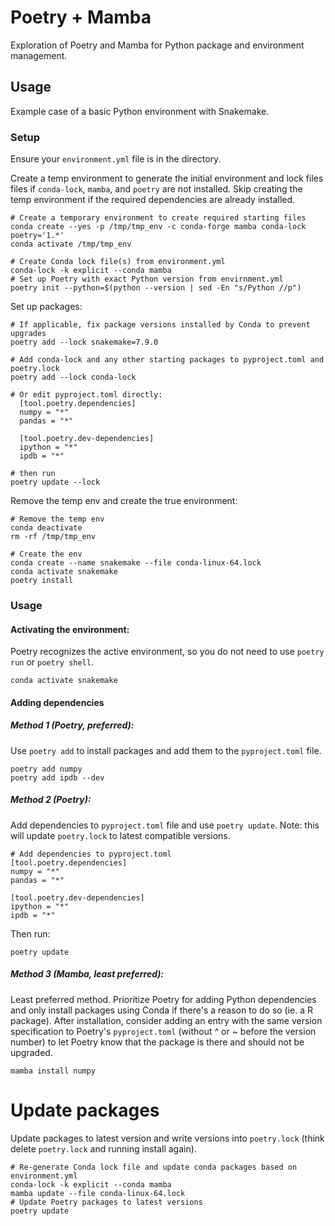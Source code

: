 # Poetry + Mamba
Exploration of Poetry and Mamba for Python package and environment management.

## Usage
Example case of a basic Python environment with Snakemake.

### Setup
Ensure your `environment.yml` file is in the directory.

Create a temp environment to generate the initial environment and lock files files if `conda-lock`, `mamba`, and `poetry` are not installed.
Skip creating the temp environment if the required dependencies are already installed.

    # Create a temporary environment to create required starting files
    conda create --yes -p /tmp/tmp_env -c conda-forge mamba conda-lock poetry='1.*'
    conda activate /tmp/tmp_env

    # Create Conda lock file(s) from environment.yml
    conda-lock -k explicit --conda mamba
    # Set up Poetry with exact Python version from envirnment.yml
    poetry init --python=$(python --version | sed -En "s/Python //p")

Set up packages:

    # If applicable, fix package versions installed by Conda to prevent upgrades
    poetry add --lock snakemake=7.9.0

    # Add conda-lock and any other starting packages to pyproject.toml and poetry.lock
    poetry add --lock conda-lock

    # Or edit pyproject.toml directly:
      [tool.poetry.dependencies]
      numpy = "*"
      pandas = "*"

      [tool.poetry.dev-dependencies]
      ipython = "*"
      ipdb = "*"

    # then run
    poetry update --lock

Remove the temp env and create the true environment:

    # Remove the temp env
    conda deactivate
    rm -rf /tmp/tmp_env

    # Create the env
    conda create --name snakemake --file conda-linux-64.lock
    conda activate snakemake
    poetry install


### Usage
#### Activating the environment:
Poetry recognizes the active environment, so you do not need to use `poetry run` or `poetry shell`.

    conda activate snakemake

#### Adding dependencies

##### Method 1 (Poetry, preferred):
Use `poetry add` to install packages and add them to the `pyproject.toml` file.

    poetry add numpy
    poetry add ipdb --dev

##### Method 2 (Poetry):
Add dependencies to `pyproject.toml` file and use `poetry update`. Note: this will update `poetry.lock` to latest compatible versions.

    # Add dependencies to pyproject.toml
    [tool.poetry.dependencies]
    numpy = "*"
    pandas = "*"

    [tool.poetry.dev-dependencies]
    ipython = "*"
    ipdb = "*"

Then run:

    poetry update


##### Method 3 (Mamba, least preferred):
Least preferred method. Prioritize Poetry for adding Python dependencies and only install packages using Conda if there's a reason to do so (ie. a R package). After installation, consider adding an entry with the same version specification to Poetry's `pyproject.toml` (without ^ or ~ before the version number) to let Poetry know that the package is there and should not be upgraded.

    mamba install numpy


# Update packages
Update packages to latest version and write versions into `poetry.lock` (think delete `poetry.lock` and running install again).

    # Re-generate Conda lock file and update conda packages based on environment.yml
    conda-lock -k explicit --conda mamba
    mamba update --file conda-linux-64.lock
    # Update Poetry packages to latest versions
    poetry update

